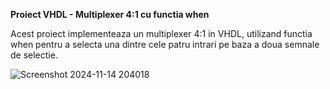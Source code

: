 **Proiect VHDL - Multiplexer 4:1 cu functia when**

Acest proiect implementeaza un multiplexer 4:1 in VHDL, utilizand functia when pentru a selecta una dintre cele patru intrari pe baza a doua semnale de selectie.

![Screenshot 2024-11-14 204018](https://github.com/user-attachments/assets/fca0d3c1-b40d-4b0a-a482-c8a4e1dfa51a)

